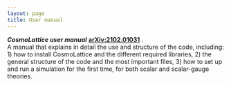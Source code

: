 ```yaml
---
layout: page
title: User manual
---
```


_**CosmoLattice user manual**_  **[arXiv:2102.01031](https://arxiv.org/pdf/2102.01031.pdf)** .  
A manual that explains in detail the use and structure of the code, including: 1) how to install
CosmoLattice and the different required libraries, 2) the general structure of the code and
the most important files, 3) how to set up and run a simulation for the first time, for both
scalar and scalar-gauge theories.